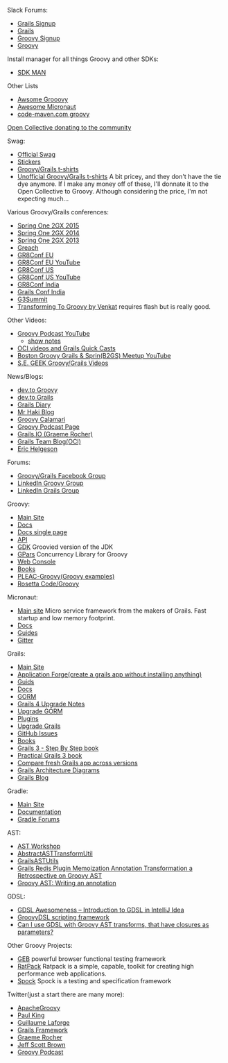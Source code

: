 Slack Forums:
* [Grails Signup](https://grails-slack.cfapps.io/)
* [Grails](https://grails.slack.com)
* [Groovy Signup](https://groovycommunity.com/)
* [Groovy](https://groovy-community.slack.com/)

Install manager for all things Groovy and other SDKs:
* [SDK MAN](http://sdkman.io/)

Other Lists
* [Awsome Grooovy](https://github.com/kdabir/awesome-groovy)
* [Awesome Micronaut](https://github.com/JonasHavers/awesome-micronaut/blob/master/README.md)
* [code-maven.com groovy](https://code-maven.com/groovy)

[Open Collective donating to the community](https://opencollective.com/friends-of-groovy)

Swag:
* [Official Swag](https://www.redbubble.com/people/comdev/works/34187235-apache-groovy)
* [Stickers](https://www.redbubble.com/shop/grails+groovy?iaCode=all-stickers&ref=search_box&sortOrder=relevant)
* [Groovy/Grails t-shirts](https://www.redbubble.com/shop/groovy+grails?iaCode=u-tees&ref=search_box&sortOrder=relevant)
* [Unofficial Groovy/Grails t-shirts](https://www.customizedgirl.com/s/groovygrailsshwag) A bit pricey, and they don't have the tie dye anymore. If I make any money off of these, I'll donnate it to the Open Collective to Groovy. Although considering the price, I'm not expecting much...

Various Groovy/Grails conferences:
* [Spring One 2GX 2015](http://www.infoq.com/springone-2gx-2015/)
* [Spring One 2GX 2014](http://www.infoq.com/springone-2gx-2014/)
* [Spring One 2GX 2013](http://www.infoq.com/springone-2gx-2013/)
* [Greach](https://www.youtube.com/channel/UCgW66PCJrada2o2_YcvFo-Q)
* [GR8Conf EU](http://gr8conf.eu)
* [GR8Conf EU YouTube](https://www.youtube.com/channel/UCJXNOMywewNmau4hzAy4LjA)
* [GR8Conf US](http://gr8conf.us)
* [GR8Conf US YouTube](https://www.youtube.com/channel/UC7wUp2KIa1hoMNn0r7JUVEg)
* [GR8Conf India](http://gr8conf.in)
* [Grails Conf India](https://www.youtube.com/playlist?list=PLy9XpRZ-oJHQNd5S-FrASOiMmW5YiJmXM)
* [G3Summit](http://g3summit.com)
* [Transforming To Groovy by Venkat](http://www.infoq.com/presentations/Transforming-to-Groovy) requires flash but is really good.

Other Videos:
* [Groovy Podcast YouTube](https://www.youtube.com/channel/UCtZDhqr4t18CI89bnMMyXOQ)
    * [show notes](https://github.com/groovy-podcast/groovypodcast)
* [OCI videos and Grails Quick Casts](https://www.youtube.com/channel/UCSeCbjNDlfdUyKOPWrmfR9A)
* [Boston Groovy Grails & Sprin(B2GS) Meetup YouTube](https://www.youtube.com/channel/UC5M3WWSZ5LsIBc96G-6iNow)
* [S.E. GEEK Groovy/Grails Videos](https://www.youtube.com/channel/UCHRADKRXZkPB6QVee0Q3GSQ)

News/Blogs:
* [dev.to Groovy](https://dev.to/t/groovy)
* [dev.to Grails](https://dev.to/t/grails)
* [Grails Diary](http://grydeske.net/news/)
* [Mr Haki Blog](http://mrhaki.blogspot.com/)
* [Groovy Calamari](http://groovycalamari.com/)
* [Groovy Podcast Page](https://groovypodcast.podbean.com/)
* [Grails.IO (Graeme Rocher)](http://grails.io/)
* [Grails Team Blog(OCI)](http://grailsblog.objectcomputing.com/)
* [Eric Helgeson](https://erichelgeson.github.io/)

Forums:
* [Groovy/Grails Facebook Group](https://www.facebook.com/groups/grails/)
* [LinkedIn Groovy Group](https://www.linkedin.com/groups/76751)
* [LinkedIn Grails Group](https://www.linkedin.com/groups/39757)

Groovy:
* [Main Site](http://groovy-lang.org)
* [Docs](http://groovy-lang.org/documentation.html)
* [Docs single page](http://groovy-lang.org/single-page-documentation.html)
* [API](http://groovy-lang.org/api.html)
* [GDK](http://groovy-lang.org/gdk.html) Groovied version of the JDK
* [GPars](http://www.gpars.org/) Concurrency Library for Groovy
* [Web Console](http://groovyconsole.appspot.com/scripts)
* [Books](http://groovy-lang.org/learn.html)
* [PLEAC-Groovy(Groovy examples)](http://pleac.sourceforge.net/pleac_groovy/)
* [Rosetta Code/Groovy](http://www.rosettacode.org/wiki/Category:Groovy)

Micronaut:
* [Main site](http://micronaut.io/) Micro service framework from the makers of Grails. Fast startup and low memory footprint.
* [Docs](https://micronaut.io/documentation.html)
* [Guides](https://guides.micronaut.io/index.html)
* [Gitter](https://gitter.im/micronautfw/)

Grails:
* [Main Site](http://grails.org)
* [Application Forge(create a grails app without installing anything)](https://start.grails.org/)
* [Guids](http://guides.grails.org/#/index)
* [Docs](http://docs.grails.org/latest/guide/single.html)
* [GORM](http://gorm.grails.org/)
* [Grails 4 Upgrade Notes](https://dev.to/erichelgeson/grails-4-upgrade-notes-3cja)
* [Upgrade GORM](http://gorm.grails.org/latest/hibernate/manual/index.html#upgradeNotes)
* [Plugins](http://plugins.grails.org/)
* [Upgrade Grails](https://grails.github.io/grails-upgrade/latest/guide/index.html)
* [GitHub Issues](https://github.com/grails/grails-core/issues)
* [Books](https://grails.org/learn.html)
* [Grails 3 - Step By Step book](https://leanpub.com/grails3book)
* [Practical Grails 3 book](https://www.grails3book.com/)
* [Compare fresh Grails app across versions](https://github.com/erichelgeson/grails-versions)
* [Grails Architecture Diagrams](https://github.com/virtualdogbert/Grails_Architecture)
* [Grails Blog](http://grailsblog.objectcomputing.com/)

Gradle:
* [Main Site](http://gradle.org/)
* [Documentation](https://docs.gradle.org/current/userguide/userguide.html)
* [Gradle Forums](https://discuss.gradle.org/)

AST:
* [AST Workshop](http://melix.github.io/ast-workshop/#_prerequisites)
* [AbstractASTTransformUtil](http://docs.groovy-lang.org/latest/html/gapi/org/codehaus/groovy/transform/AbstractASTTransformUtil.html)
* [GrailsASTUtils](http://docs.grails.org/2.4.4/api/org/codehaus/groovy/grails/compiler/injection/GrailsASTUtils.html)
* [Grails Redis Plugin Memoization Annotation Transformation a Retrospective on Groovy AST](http://www.christianoestreich.com/2012/02/groovy-ast-transformations-part-1/)
* [Groovy AST: Writing an annotation](http://www.sdidit.nl/2013/01/groovy-ast-writing-annotation.html)

GDSL:
* [GDSL Awesomeness – Introduction to GDSL in IntelliJ Idea](http://www.tothenew.com/blog/gdsl-awesomeness-introduction-to-gdsl-in-intellij-idea/)
* [GroovyDSL scripting framework](https://confluence.jetbrains.com/display/GRVY/Scripting+IDE+for+DSL+awareness)
* [Can I use GDSL with Groovy AST transforms, that have closures as parameters?](https://intellij-support.jetbrains.com/hc/en-us/community/posts/203366410-Can-I-use-GDSL-with-Groovy-AST-transforms-that-have-closures-as-parameters-)


Other Groovy Projects:
* [GEB](http://www.gebish.org/) powerful browser functional testing framework
* [RatPack](http://www.ratpack.io/) Ratpack is a simple, capable, toolkit for creating high performance web applications.
* [Spock](http://spockframework.org/) Spock is a testing and specification framework

Twitter(just a start there are many more):
* [ApacheGroovy](https://twitter.com/ApacheGroovy)
* [Paul King](https://twitter.com/paulk_asert)
* [Guillaume Laforge](https://twitter.com/glaforge)
* [Grails Framework](https://twitter.com/grailsframework)
* [Graeme Rocher](https://twitter.com/graemerocher)
* [Jeff Scott Brown](https://twitter.com/jeffscottbrown)
* [Groovy Podcast](https://twitter.com/groovypodcast)


